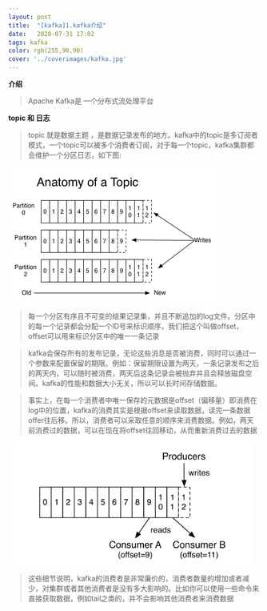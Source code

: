 ```yaml
---
layout: post
title:  "[kafka]1.kafka介绍"
date:   2020-07-31 17:02
tags: kafka
color: rgb(255,90,90)
cover: '../coverimages/kafka.jpg'
---
```


**介绍**
> Apache Kafka是 一个分布式流处理平台

**topic 和 日志**
> topic 就是数据主题 ，是数据记录发布的地方。kafka中的topic是多订阅者模式，一个topic可以被多个消费者订阅，对于每一个topic，kafka集群都会维护一个分区日志，如下图:


![enter description here](https://raw.githubusercontent.com/LazystudentCH/blogImage/master/2020/7/31/[kafka]1.kafka介绍/1596183463753.png)

> 每一个分区有序且不可变的结果记录集，并且不断追加的log文件。分区中的每一个记录都会分配一个ID号来标识顺序，我们把这个叫做offset，offset可以用来标识分区中的唯一一条记录

> kafka会保存所有的发布记录，无论这些消息是否被消费，同时可以通过一个参数来配置保留的期限。例如：保留期限设置为两天，一条记录发布之后的两天内，可以随时被消费，两天后这条记录会被抛弃并且会释放磁盘空间。kafka的性能和数据大小无关，所以可以长时间存储数据。

> 事实上，在每一个消费者中唯一保存的元数据是offset（偏移量）即消费在log中的位置，kafka的消费其实是根据offset来读取数据，读完一条数据offer往后移。所以，消费者可以采取任意的顺序来消费数据。例如，两天前消费过的数据，可以在现在将offset往回移动，从而重新消费过去的数据

![enter description here](https://raw.githubusercontent.com/LazystudentCH/blogImage/master/2020/7/31/[kafka]1.kafka介绍/1596184915735.png)

> 这些细节说明，kafka的消费者是非常廉价的，消费者数量的增加或者减少，对集群或者其他消费者是没有多大影响的。比如你可以使用一些命令来直接获取数据，例如tail之类的，并不会影响其他消费者来消费数据

